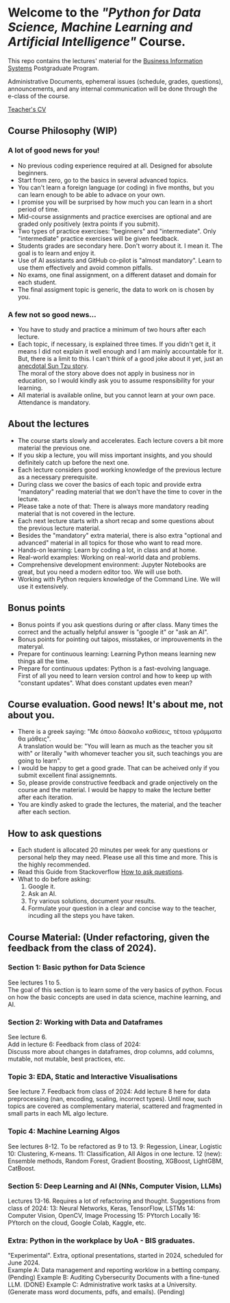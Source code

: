 # Welcome to the *"Python for Data Science, Machine Learning and Artificial Intelligence"* Course.  
This repo contains the lectures' material for the [Business Information Systems](https://bis-analytics.econ.uoa.gr/) Postgraduate Program.  

Administrative Documents, ephemeral issues (schedule, grades, questions), announcements, and any internal communication will be done through the e-class of the course.   

[Teacher's CV](https://bis-analytics.econ.uoa.gr/fileadmin/depts/econ.uoa.gr/bis-analytics/uploads/argyriou_cv_nov_23_gr.pdf)    


## Course Philosophy (WIP)
### A lot of good news for you!
* No previous coding experience required at all. Designed for absolute beginners.
* Start from zero, go to the basics in several advanced topics.
* You can't learn a foreign language (or coding) in five months, but you can learn enough to be able to advace on your own. 
* I promise you will be surprised by how much you can learn in a short period of time.
* Mid-course assignments and practice exercises are optional and are graded only positively (extra points if you submit).
* Two types of practice exercises: "beginners" and "intermediate". Only "intermediate" practice exercises will be given feedback.
* Students grades are secondary here. Don't worry about it. I mean it. The goal is to learn and enjoy it.
* Use of AI assistants and GitHub co-pilot is "almost mandatory". Learn to use them effectively and avoid common pitfalls.
* No exams, one final assignment, on a different dataset and domain for each student.
* The final assigment topic is generic, the data to work on is chosen by you. 


### A few not so good news...
* You have to study and practice a minimum of two hours after each lecture.
* Each topic, if necessary, is explained three times. If you didn't get it, it means I did not explain it well enough and I am mainly accountable for it.   
But, there is a limit to this. I can't think of a good joke about it yet, just an [anecdotal Sun Tzu story](https://titusng.com/2013/03/04/the-test-of-sun-tzus-art-of-war-on-concubines/).   
The moral of the story above does not apply in business nor in education, so I would kindly ask you to assume responsibility for your learning. 
* All material is available online, but you cannot learn at your own pace. Attendance is mandatory.


## About the lectures
* The course starts slowly and accelerates. Each lecture covers a bit more material the previous one.
* If you skip a lecture, you will miss important insights, and you should definitely catch up before the next one.
* Each lecture considers good working knowledge of the previous lecture as a necessary prerequisite.  
* During class we cover the basics of each topic and provide extra "mandatory" reading material that we don't have the time to cover in the lecture.
* Please take a note of that: There is always more mandatory reading material that is not covered in the lecture.
* Each next lecture starts with a short recap and some questions about the previous lecture material.
* Besides the "mandatory" extra material, there is also extra "optional and advanced" material in all topics for those who want to read more.
* Hands-on learning: Learn by coding a lot, in class and at home.
* Real-world examples: Working on real-world data and problems.
* Comprehensive development environment: Jupyter Notebooks are great, but you need a modern editor too. We will use both.
* Working with Python requiers knowledge of the Command Line. We will use it extensively.
 

## Bonus points
* Bonus points if you ask questions during or after class. Many times the correct and the actually helpful answer is "google it" or "ask an AI".   
* Bonus points for pointing out taipos, misstakes, or improuvements in the materyal.  
* Prepare for continuous learning: Learning Python means learning new things all the time. 
* Prepare for continuous updates: Python is a fast-evolving language. First of all you need to learn version control and how to keep up with "constant updates". What does constant updates even mean? 


## Course evaluation. Good news! It's about me, not about you.
* There is a greek saying: "Με όποιο δάσκαλο καθίσεις, τέτοια γράμματα θα μάθεις".  
A translation would be: "You will learn as much as the teacher you sit with" or literally "with whomever teacher you sit, such teachings you are going to learn".   
* I would be happy to get a good grade. That can be acheived only if you submit excellent final assignemnts.
* So, please provide constructive feedback and grade onjectively on the course and the material. I would be happy to make the lecture better after each iteration.
* You are kindly asked to grade the lectures, the material, and the teacher after each section.


## How to ask questions
* Each student is allocated 20 minutes per week for any questions or personal help they may need. Please use all this time and more. This is the highly recommended.
* Read this Guide from Stackoverflow [How to ask questions](https://stackoverflow.com/help/how-to-ask).
* What to do before asking:  
  1. Google it.  
  2. Ask an AI.  
  3. Try various solutions, document your results.
  4. Formulate your question in a clear and concise way to the teacher, incuding all the steps you have taken.


## Course Material: (Under refactoring, given the feedback from the class of 2024).
### Section 1: Basic python for Data Science
See lectures 1 to 5.  
The goal of this section is to learn some of the very basics of python.
Focus on how the basic concepts are used in data science, machine learning, and AI.


### Section 2: Working with Data and Dataframes
See lecture 6.  
Add in lecture 6: Feedback from class of 2024:  
Discuss more about changes in dataframes, drop columns, add columns, mutable, not mutable, best practices, etc.


### Topic 3: EDA, Static and Interactive Visualisations
See lecture 7.
Feedback from class of 2024: Add lecture 8 here for data preprocessing (nan, encoding, scaling, incorrect types).
Until now, such topics are covered as complementary material, scattered and fragmented in small parts in each ML algo lecture.

### Topic 4: Machine Learning Algos
See lectures 8-12. To be refactored as 9 to 13.
9: Regession, Linear, Logistic
10: Clustering, K-means.
11: Classification, All Algos in one lecture.
12 (new): Ensemble methods, Random Forest, Gradient Boosting, XGBoost, LightGBM, CatBoost.

### Section 5: Deep Learning and AI (NNs, Computer Vision, LLMs)
Lectures 13-16. Requires a lot of refactoring and thought.
Suggestions from class of 2024:
13: Neural Networks, Keras, TensorFlow, LSTMs
14: Computer Vision, OpenCV, Image Processing
15: PYtorch Locally
16: PYtorch on the cloud, Google Colab, Kaggle, etc.


### Extra: Python in the workplace by UoA - BIS graduates.
"Experimental". Extra, optional presentations, started in 2024, scheduled for June 2024.  
Example A: Data management and reporting worklow in a betting company.  (Pending)
Example B: Auditing Cybersecurity Documents with a fine-tuned LLM.  (DONE)
Example C: Administrative work tasks at a University. (Generate mass word documents, pdfs, and emails).  (Pending)
